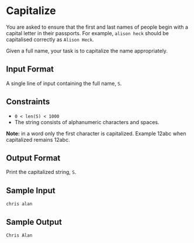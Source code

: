 # Capitalize

You are asked to ensure that the first and last names of people begin with a capital letter in their passports. For example, `alison heck` should be capitalised correctly as `Alison Heck`.

Given a full name, your task is to capitalize the name appropriately.

## Input Format

A single line of input containing the full name, `S`.

## Constraints

* `0 < len(S) < 1000`
* The string consists of alphanumeric characters and spaces.

**Note:** in a word only the first character is capitalized. Example 12abc when capitalized remains 12abc.

## Output Format

Print the capitalized string, `S`.

## Sample Input
```
chris alan
```

## Sample Output
```
Chris Alan
```